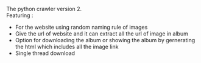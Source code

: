 The python crawler version 2.   
Featuring :   
 - For the website using random naming rule of images
 - Give the url of website and it can extract all the url of image in album
 - Option for downloading the album or showing the album by gernerating the html which includes all the image link
 - Single thread download
